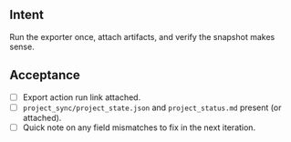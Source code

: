 <!--
title: chore: Test-Phase 1A — perform first manual export
labels: ["test","chore","CI/CD-phase:phase-1a"]
uid: test-ci-cd-phase1a-first-export
parent_uid: test-ci-cd-phase1a-epic

# Project field mappings (exact names from our Project policy):
project: <test>
-->

## Intent

Run the exporter once, attach artifacts, and verify the snapshot makes sense.

## Acceptance

- [ ] Export action run link attached.
- [ ] `project_sync/project_state.json` and `project_status.md` present (or attached).
- [ ] Quick note on any field mismatches to fix in the next iteration.
